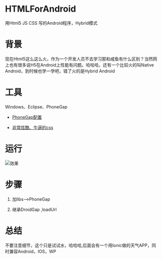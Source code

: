 # HTMLForAndroid

用Html5 JS CSS 写的Android程序，Hybrid模式

# 背景

现在Html5这么这么火，作为一个开发人员不去学习那和咸鱼有什么区别？当然网上也有很多说H5在Android上性能有问题。哈哈哈，还有一个比较火的叫Native Android，到时候也学一学吧，错了火的是Hybrid Android

# 工具

Windows、Eclipse、PhoneGap

- [PhoneGap配置](http://www.phonegapcn.com/developers/get-started-13/get-started)

- [非常炫酷、牛逼的css](http://daneden.github.io/animate.css/?)

# 运行

![效果](/img/show.png)

# 步骤

1. 加libs-->PhoneGap

2. 继承DroidGap ,loadUrl

# 总结

不要注意细节，这个只是试试水，哈哈哈,后面会有一个用Ionic做的天气APP，同时兼容Android，IOS，WP
